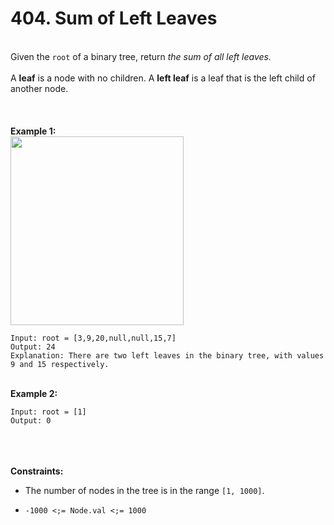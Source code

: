 # 404. Sum of Left Leaves

<br />Given the `root` of a binary tree, return <em>the sum of all left leaves.</em><br />
<br />A **leaf** is a node with no children. A **left leaf** is a leaf that is the left child of another node.<br />
<br /> <br />
<br />**Example 1:**<br />
<img alt="" src="https://assets.leetcode.com/uploads/2021/04/08/leftsum-tree.jpg" style="width:277px;height:302px"/>
```
Input: root = [3,9,20,null,null,15,7]
Output: 24
Explanation: There are two left leaves in the binary tree, with values 9 and 15 respectively.
```
<br />**Example 2:**<br />
```
Input: root = [1]
Output: 0
```
<br /> <br />
<br />**Constraints:**<br />

* The number of nodes in the tree is in the range `[1, 1000]`.

* `-1000 <;= Node.val <;= 1000`